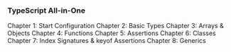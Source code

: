 ### TypeScript All-in-One

Chapter 1: Start Configuration
Chapter 2: Basic Types
Chapter 3: Arrays & Objects
Chapter 4: Functions
Chapter 5: Assertions
Chapter 6: Classes
Chapter 7: Index Signatures & keyof Assertions
Chapter 8: Generics
